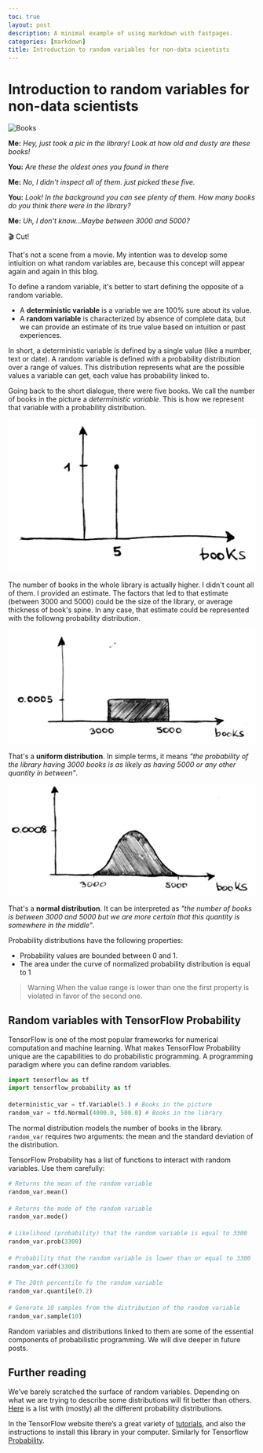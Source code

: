 ```yaml
---
toc: true
layout: post
description: A minimal example of using markdown with fastpages.
categories: [markdown]
title: Introduction to random variables for non-data scientists
---
```


# Introduction to random variables for non-data scientists

![Books](https://source.unsplash.com/v1QCJQoD03k/640x426)

**Me:** *Hey, just took a pic in the library! Look at how old and dusty are these books!*

**You:** *Are these the oldest ones you found in there*

**Me:** *No, I didn't inspect all of them. just picked these five.*

**You:** *Look! In the background you can see plenty of them. How many books do you think there were in the library?*

**Me:** *Uh, I don't know...Maybe between 3000 and 5000?*

:clapper: Cut!

That's not a scene from a movie. My intention was to develop some intiuition on what random variables are, because this concept will appear again and again in this blog.

To define a random variable, it's better to start defining the opposite of a random variable.
* A **deterministic variable** is a variable we are 100% sure about its value.
* A **random variable** is characterized by absence of complete data, but we can provide an estimate of its true value based on intuition or past experiences.

In short, a deterministic variable is defined by a single value (like a number, text or date). A random variable is defined with a probability distribution over a range of values. This distribution represents what are the possible values a variable can get, each value has probability linked to.

Going back to the short dialogue, there were five books. We call the number of books in the picture a *deterministic variable*. This is how we represent that variable with a probability distribution.

![Pic of deterministic variable](/images/deterministic_var.png)

The number of books in the whole library is actually higher. I didn't count all of them. I provided an estimate. The factors that led to that estimate (between 3000 and 5000) could be the size of the library, or average thickness of book's spine. In any case, that estimate could be represented with the followng probability distribution.

![Pic of uniform random variable](/images/uniform_random_var.png)

That's a **uniform distribution**. In simple terms, it means *"the probability of the library having 3000 books is as likely as having 5000 or any other quantity in between"*.

![Pic of gaussian random variable](/images/normal_random_var.png)

That's a **normal distribution**. It can be interpreted as *"the number of books is between 3000 and 5000 but we are more certain that this quantity is somewhere in the middle"*.

Probability distributions have the following properties:
* Probability values are bounded between 0 and 1.
* The area under the curve of normalized probability distribution is equal to 1

> Warning 
When the value range is lower than one the first property is violated in favor of the second one.

## Random variables with TensorFlow Probability

TensorFlow is one of the most popular frameworks for numerical computation and machine learning. What makes TensorFlow Probability unique are the capabilities to do probabilistic programming. A programming paradigm where you can define random variables.

```python
import tensorflow as tf
import tensorflow_probability as tf

deterministic_var = tf.Variable(5.) # Books in the picture
random_var = tfd.Normal(4000.0, 500.0) # Books in the library
```

The normal distribution models the number of books in the library. `random_var` requires two arguments: the mean and the standard deviation of the distribution.

TensorFlow Probability has a list of functions to interact with random variables. Use them carefully:

```python
# Returns the mean of the random variable
random_var.mean()
 
# Returns the mode of the random variable
random_var.mode()
 
# Likelihood (probability) that the random variable is equal to 3300
random_var.prob(3300)
 
# Probability that the random variable is lower than or equal to 3300
random_var.cdf(3300)

# The 20th percentile fo the random variable 
random_var.quantile(0.2)
 
# Generate 10 samples from the distribution of the random variable
random_var.sample(10)
```

Random variables and distributions linked to them are some of the essential components of probabilistic programming. We will dive deeper in future posts.

## Further reading 
We’ve barely scratched the surface of random variables. Depending on what we are trying to describe some distributions will fit better than others. [Here](https://en.wikipedia.org/wiki/List_of_probability_distributions) is a list with (mostly) all the different probability distributions.

In the TensorFlow website there’s a great variety of [tutorials](https://www.tensorflow.org/tutorials/), and also the instructions to install this library in your computer. Similarly for Tensorflow [Probability](https://www.tensorflow.org/probability/overview).